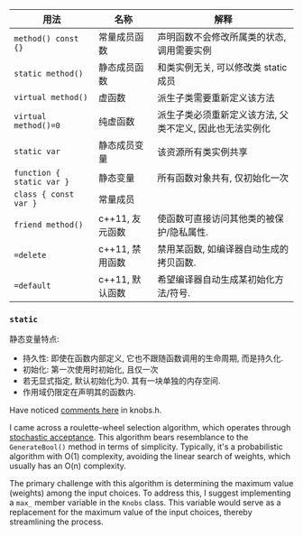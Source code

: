 | 用法                      | 名称            | 解释                                       |
| ------------------------- | --------------- | ------------------------------------------ |
| `method() const {}`       | 常量成员函数    | 声明函数不会修改所属类的状态, 调用需要实例 |
| `static method()`         | 静态成员函数    | 和类实例无关, 可以修改类 static 成员       |
| `virtual method()`        | 虚函数          | 派生子类需要重新定义该方法                                          |
| `virtual method()=0`        | 纯虚函数          | 派生子类必须重新定义该方法, 父类不定义, 因此也无法实例化                                           |
| `static var`              | 静态成员变量    | 该资源所有类实例共享                       |
| `function { static var }` | 静态变量        | 所有函数对象共有, 仅初始化一次             |
| `class { const var }`     | 常量成员        |                                            |
| `friend method()`         | c++11, 友元函数 | 使函数可直接访问其他类的被保护/隐私属性.   |
| `=delete`                 | c++11, 禁用函数 | 禁用某函数, 如编译器自动生成的拷贝函数.    |
| `=default`                | c++11, 默认函数 | 希望编译器自动生成某初始化方法/符号.       |

### `static`

静态变量特点:
- 持久性: 即使在函数内部定义, 它也不跟随函数调用的生命周期, 而是持久化.
- 初始化: 第一次使用时初始化, 且仅一次
- 若无显式指定, 默认初始化为0. 其有一块单独的内存空间.    
- 作用域仍限定在声明其的函数内.

Have noticed [comments here](https://github.com/google/fuzztest/blob/b6493feb2d06b5eff32723e23a0f5e5943d7b1bd/centipede/knobs.h#L151) in knobs.h.

I came across a roulette-wheel selection algorithm, which operates through [stochastic acceptance](http://lipowski.home.amu.edu.pl/homepage/roulette.html). This algorithm bears resemblance to the `GenerateBool()` method in terms of simplicity. Typically, it's a probabilistic algorithm with O(1) complexity, avoiding the linear search of weights, which usually has an O(n) complexity.

The primary challenge with this algorithm is determining the maximum value (weights) among the input choices. To address this, I suggest implementing a `max_` member variable in the `Knobs` class. This variable would serve as a replacement for the maximum value of the input choices, thereby streamlining the process.